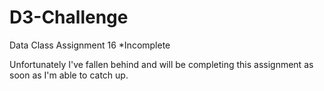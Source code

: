 # D3-Challenge
Data Class Assignment 16 *Incomplete

Unfortunately I've fallen behind and will be completing this assignment as soon as I'm able to catch up.
